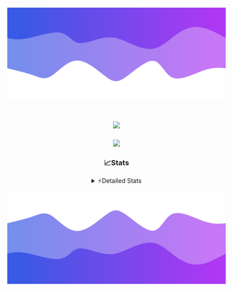![Header](./header.png)
<div align="center">

<h1 align="center">
  <a href="https://git.io/typing-svg">
    <img src="https://readme-typing-svg.herokuapp.com/?lines=Hello,+There!+👋;This+is+chicho.;CEO+on+Hely+Development....;&center=true&size=25">
  </a>
</h1>
  
<p align="center">
  <img src="https://lanyard.cnrad.dev/api/852683595378196480" />
</p>

### 📈Stats
<details>
    <summary> ⚡Detailed Stats</summary>
    <br/>

<!--START_SECTION:waka-->
![Code Time](http://img.shields.io/badge/Code%20Time-398%20hrs%2038%20mins-blue)

![Profile Views](http://img.shields.io/badge/Profile%20Views-40-blue)

**🐱 My GitHub Data** 

> 📦 43.5 kB Used in GitHub's Storage 
 > 
> 🏆 27 Contributions in the Year 2023
 > 
> 🚫 Not Opted to Hire
 > 
> 📜 8 Public Repositories 
 > 
> 🔑 9 Private Repositories 
 > 
**I'm a Night 🦉** 

```text
🌞 Morning                17 commits          █░░░░░░░░░░░░░░░░░░░░░░░░   05.76 % 
🌆 Daytime                30 commits          ███░░░░░░░░░░░░░░░░░░░░░░   10.17 % 
🌃 Evening                145 commits         ████████████░░░░░░░░░░░░░   49.15 % 
🌙 Night                  103 commits         █████████░░░░░░░░░░░░░░░░   34.92 % 
```
📅 **I'm Most Productive on Tuesday** 

```text
Monday                   19 commits          ██░░░░░░░░░░░░░░░░░░░░░░░   06.44 % 
Tuesday                  67 commits          ██████░░░░░░░░░░░░░░░░░░░   22.71 % 
Wednesday                54 commits          █████░░░░░░░░░░░░░░░░░░░░   18.31 % 
Thursday                 37 commits          ███░░░░░░░░░░░░░░░░░░░░░░   12.54 % 
Friday                   36 commits          ███░░░░░░░░░░░░░░░░░░░░░░   12.20 % 
Saturday                 31 commits          ███░░░░░░░░░░░░░░░░░░░░░░   10.51 % 
Sunday                   51 commits          ████░░░░░░░░░░░░░░░░░░░░░   17.29 % 
```


📊 **This Week I Spent My Time On** 

```text
🕑︎ Time Zone: America/Argentina/Buenos_Aires

💬 Programming Languages: 
HTML                     6 hrs 46 mins       ███████████░░░░░░░░░░░░░░   43.82 % 
JavaScript               5 hrs 36 mins       █████████░░░░░░░░░░░░░░░░   36.30 % 
Python                   3 hrs               █████░░░░░░░░░░░░░░░░░░░░   19.42 % 
SCSS                     3 mins              ░░░░░░░░░░░░░░░░░░░░░░░░░   00.43 % 
CSS                      0 secs              ░░░░░░░░░░░░░░░░░░░░░░░░░   00.02 % 

🔥 Editors: 
VS Code                  15 hrs 27 mins      █████████████████████████   100.00 % 

🐱‍💻 Projects: 
Unknown Project          10 hrs 24 mins      █████████████████░░░░░░░░   67.26 % 
pagina-js                2 hrs 38 mins       ████░░░░░░░░░░░░░░░░░░░░░   17.03 % 
JavaScript               2 hrs 17 mins       ████░░░░░░░░░░░░░░░░░░░░░   14.77 % 
PreEntrega2js            8 mins              ░░░░░░░░░░░░░░░░░░░░░░░░░   00.94 % 

💻 Operating System: 
Windows                  15 hrs 27 mins      █████████████████████████   100.00 % 
```

**I Mostly Code in JavaScript** 

```text
JavaScript               8 repos             ████████░░░░░░░░░░░░░░░░░   33.33 % 
CSS                      4 repos             ████░░░░░░░░░░░░░░░░░░░░░   16.67 % 
HTML                     3 repos             ███░░░░░░░░░░░░░░░░░░░░░░   12.50 % 
C#                       2 repos             ██░░░░░░░░░░░░░░░░░░░░░░░   08.33 % 
Batchfile                1 repo              █░░░░░░░░░░░░░░░░░░░░░░░░   04.17 % 
```




 Last Updated on 25/09/2023 06:16:28 UTC
<!--END_SECTION:waka-->
</details>

![Footer](./footer.png)

